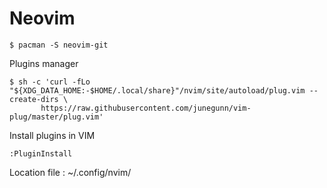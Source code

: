# Neovim

```
$ pacman -S neovim-git
```

Plugins manager
```
$ sh -c 'curl -fLo "${XDG_DATA_HOME:-$HOME/.local/share}"/nvim/site/autoload/plug.vim --create-dirs \
       https://raw.githubusercontent.com/junegunn/vim-plug/master/plug.vim'
```

Install plugins in VIM
```vim
:PluginInstall
```

Location file : ~/.config/nvim/

